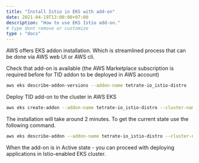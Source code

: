 ```yaml
---
title: "Install Istio in EKS with add-on"
date: 2021-04-19T13:00:00+07:00
description: "How to use EKS Istio add-on."
# type dont remove or customize
type : "docs"
---
```

AWS offers EKS addon installation. Which is streamlined process that can be done via AWS web UI or AWS cli.

Check that add-on is available (the AWS Marketplace subscription is required before for TID addon to be deployed in AWS account)

```sh
aws eks describe-addon-versions --addon-name tetrate-io_istio-distro 
```

Deploy TID add-on to the cluster in AWS EKS

```sh
aws eks create-addon --addon-name tetrate-io_istio-distro --cluster-name <CLUSTER_NAME>
```

The installation will take around 2 minutes. To get the current state use the following command. 

```sh
aws eks describe-addon --addon-name tetrate-io_istio-distro --cluster-name  <CLUSTER_NAME>
```

When the add-on is in Active state - you can proceed with deploying applications in Istio-enabled EKS cluster.
